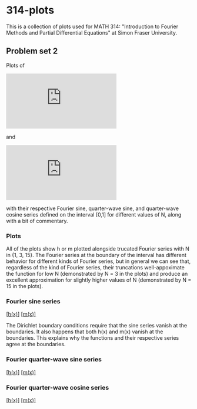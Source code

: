 # 314-plots

This is a collection of plots used for MATH 314: "Introduction to
Fourier Methods and Partial Differential Equations" at Simon Fraser
University.

## Problem set 2

Plots of

![equation](https://latex.codecogs.com/gif.latex?%5Cinline%20h%28x%29%20%3D%20%5Cfrac%7B1%7D%7B2%7D%20-%20%5Cleft%20%7C%20x%20-%20%5Cfrac%7B1%7D%7B2%7D%20%5Cright%20%7C)

and

![equation](https://latex.codecogs.com/gif.latex?m%28x%29%20%3D%20x%20-%20x%5E3)

with their respective Fourier sine, quarter-wave sine, and quarter-wave
cosine series defined on the interval [0,1] for different values of N,
along with a bit of commentary.

### Plots

All of the plots show h or m plotted alongside trucated Fourier series
with N in {1, 3, 15}. The Fourier series at the boundary of the interval
has different behavior for different kinds of Fourier series, but in
general we can see that, regardless of the kind of Fourier series, their
truncations well-appoximate the function for low N (demonstrated by N =
3 in the plots) and produce an excellent approximation for slightly
higher values of N (demonstrated by N = 15 in the plots).

### Fourier sine series

[[h(x)]](ps2/figs/h_sine.png)
[[m(x)]](ps2/figs/m_sine.png)

The Dirichlet boundary conditions require that the sine series vanish at
the boundaries. It also happens that both h(x) and m(x) vanish at the
boundaries. This explains why the functions and their respective series
agree at the boundaries.

### Fourier quarter-wave sine series

[[h(x)]](ps2/figs/h_quarter-sine.png)
[[m(x)]](ps2/figs/m_quarter-sine.png)

### Fourier quarter-wave cosine series

[[h(x)]](ps2/figs/h_quarter-cosine.png)
[[m(x)]](ps2/figs/m_quarter-cosine.png)
